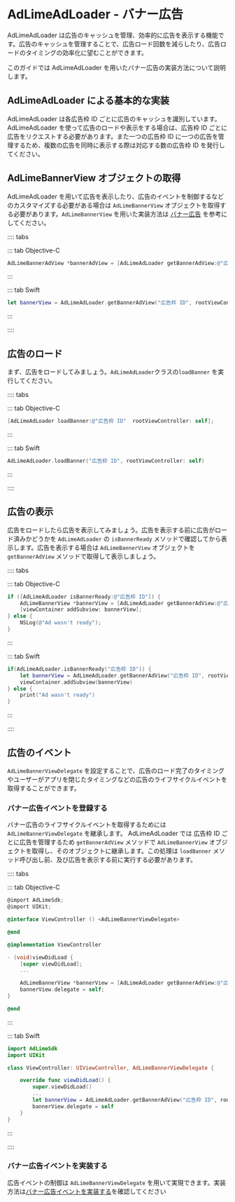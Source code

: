 # AdLimeAdLoader - バナー広告  

AdLimeAdLoader は広告のキャッシュを管理、効率的に広告を表示する機能です。広告のキャッシュを管理することで、広告ロード回数を減らしたり、広告ロードのタイミングの効率化に望むことができます。

このガイドでは AdLimeAdLoader を用いたバナー広告の実装方法について説明します。

## AdLimeAdLoader による基本的な実装  

AdLimeAdLoader は各広告枠 ID ごとに広告のキャッシュを識別しています。AdLimeAdLoader を使って広告のロードや表示をする場合は、広告枠 ID ごとに広告をリクエストする必要があります。また一つの広告枠 ID に一つの広告を管理するため、複数の広告を同時に表示する際は対応する数の広告枠 ID を発行してください。

## AdLimeBannerView オブジェクトの取得  

AdLimeAdLoader を用いて広告を表示したり、広告のイベントを制御するなどのカスタマイズする必要がある場合は `AdLimeBannerView` オブジェクトを取得する必要があります。`AdLimeBannerView` を用いた実装方法は [バナー広告](./banner.md) を参考にしてください。

:::: tabs

::: tab Objective-C

```objectivec
AdLimeBannerAdView *bannerAdView = [AdLimeAdLoader getBannerAdView:@"広告枠 ID" rootViewController: self];
```

:::

::: tab Swift

```swift
let bannerView = AdLimeAdLoader.getBannerAdView("広告枠 ID", rootViewController: self)
```

:::

::::

## 広告のロード  

まず、広告をロードしてみましょう。`AdLimeAdLoader`クラスの`loadBanner` を実行してください。

:::: tabs

::: tab Objective-C

```objectivec
[AdLimeAdLoader loadBanner:@"広告枠 ID"  rootViewController: self];
```

:::

::: tab Swift

```swift
AdLimeAdLoader.loadBanner("広告枠 ID", rootViewController: self)
```

:::

::::

## 広告の表示  

広告をロードしたら広告を表示してみましょう。広告を表示する前に広告がロード済みかどうかを `AdLimeAdLoader` の `isBannerReady` メソッドで確認してから表示します。広告を表示する場合は `AdLimeBannerView` オブジェクトを `getBannerAdView` メソッドで取得して表示しましょう。

:::: tabs

::: tab Objective-C

```objectivec
if ([AdLimeAdLoader isBannerReady:@"広告枠 ID"]) {
    AdLimeBannerView *bannerView = [AdLimeAdLoader getBannerAdView:@"広告枠 ID" rootViewController:self];
    [viewContainer addSubview: bannerView];
} else {
    NSLog(@"Ad wasn't ready");
}
```

:::

::: tab Swift

```swift
if(AdLimeAdLoader.isBannerReady("広告枠 ID")) {
    let bannerView = AdLimeAdLoader.getBannerAdView("広告枠 ID", rootViewController: self)
    viewContainer.addSubview(bannerView)
} else {
    print("Ad wasn't ready")
}
```

:::

::::

## 広告のイベント  

`AdLimeBannerViewDelegate` を設定することで、広告のロード完了のタイミングやユーザーがアプリを閉じたタイミングなどの広告のライフサイクルイベントを取得することができます。

### バナー広告イベントを登録する  

バナー広告のライフサイクルイベントを取得するためには `AdLimeBannerViewDelegate` を継承します。 AdLimeAdLoader では 広告枠 ID ごとに広告を管理するため `getBannerAdView` メソッドで `AdLimeBannerView` オブジェクトを取得し、そのオブジェクトに継承します。この処理は `loadBanner` メソッド呼び出し前、及び広告を表示する前に実行する必要があります。

:::: tabs

::: tab Objective-C

```objectivec
@import AdLimeSdk;
@import UIKit;

@interface ViewController () <AdLimeBannerViewDelegate>

@end

@implementation ViewController

- (void)viewDidLoad {
    [super viewDidLoad];
    ...

    AdLimeBannerView *bannerView = [AdLimeAdLoader getBannerAdView:@"広告枠 ID" rootViewController: self];
    bannerView.delegate = self;
}

@end
```

:::

::: tab Swift

```swift
import AdLimeSdk
import UIKit

class ViewController: UIViewController, AdLimeBannerViewDelegate {

    override func viewDidLoad() {
        super.viewDidLoad()
        ...
        let bannerView = AdLimeAdLoader.getBannerAdView("広告枠 ID", rootViewController: self)
        bannerView.delegate = self
    }
}
```

:::

::::


### バナー広告イベントを実装する
広告イベントの制御は `AdLimeBannerViewDelegate` を用いて実現できます。実装方法は[バナー広告イベントを実装する](./banner.md#バナー広告イベントを実装する)を確認してください




